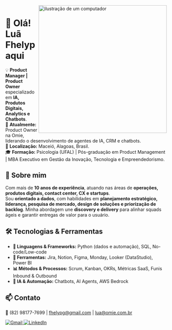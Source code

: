 <img src="https://raw.githubusercontent.com/MicaelliMedeiros/micaellimedeiros/master/image/computer-illustration.png" alt="ilustração de um computador" min-width="400px" max-width="400px" width="400px" align="right">

# 👋 Olá! Luã Fhelyp aqui

💡 **Product Manager | Product Owner** especializado em **IA, Produtos Digitais, Analytics e Chatbots**.  
💼 **Atualmente:** Product Owner na Omie, liderando o desenvolvimento de agentes de IA, CRM e chatbots.  
📍 **Localização:** Maceió, Alagoas, Brasil.  
🎓 **Formação:** Psicologia (UFAL) | Pós-graduação em Product Management | MBA Executivo em Gestão da Inovação, Tecnologia e Empreendedorismo.  

## 🚀 Sobre mim  
Com mais de **10 anos de experiência**, atuando nas áreas de **operações, produtos digitais, contact center, CX e startups**.  
Sou **orientado a dados**, com habilidades em **planejamento estratégico, liderança, pesquisa de mercado, design de soluções e priorização de backlog**. Minha abordagem une **discovery e delivery** para alinhar squads ágeis e garantir entregas de valor para o usuário.  

## 🛠️ Tecnologias & Ferramentas  

- **🦄 Linguagens & Frameworks:** Python (dados e automação), SQL, No-code/Low-code  
- **💼 Ferramentas:** Jira, Notion, Figma, Monday, Looker (DataStudio), Power BI  
- **📊 Métodos & Processos:** Scrum, Kanban, OKRs, Métricas SaaS, Funis Inbound & Outbound  
- **🤖 IA & Automação:** Chatbots, AI Agents, AWS Bedrock  

## 📫 Contato  
📲 (82) 98177-7699 | fhelypg@gmail.com | lua@omie.com.br

<p align="left">
  <a href="mailto:fhelypg@gmail.com" title="Gmail">
    <img src="https://img.shields.io/badge/-Gmail-FF0000?style=flat-square&labelColor=FF0000&logo=gmail&logoColor=white" alt="Gmail"/>
  </a>
  <a href="https://www.linkedin.com/in/fhelyp" title="LinkedIn">
    <img src="https://img.shields.io/badge/-Linkedin-0e76a8?style=flat-square&logo=Linkedin&logoColor=white" alt="LinkedIn"/>
  </a>
</p>
